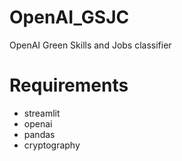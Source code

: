 # OpenAI_GSJC
OpenAI Green Skills and Jobs classifier

# Requirements
- streamlit
- openai
- pandas
- cryptography
